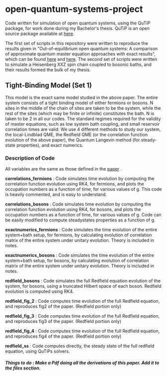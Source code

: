 # open-quantum-systems-project
Code written for simulation of open quantum systems, using the QuTiP package, for work done during my Bachelor's thesis. QuTiP is an open source package available at [here](http://qutip.org/). 

The first set of scripts in this repository were written to reproduce the results given in "Out-of-equilibrium open quantum systems: A comparison of approximate quantum master equation approaches with exact results", which can be found [here](https://journals.aps.org/pra/abstract/10.1103/PhysRevA.93.062114) and [here](https://arxiv.org/abs/1511.03778v4). The second set of scripts were written to simulate a Heisenberg XXZ spin chain coupled to bosonic baths, and their results formed the bulk of my thesis.

## Tight-Binding Model (Set 1)
This model is the exact same model studied in the above paper. The entire system consists of a tight binding model of either fermions or bosons. N sites in the middle of the chain of sites are taken to be the system, while the rest of the sites (which may be finite or infinite) constitutes the bath. N is taken to be 2 in all our codes. The standard regimes required for the validity of master equations, such as low system bath coupling, and small reservoir correlation times are valid. We use 4 different methods to study our system, the local-Lindblad QME, the Redfield QME (or the correlation function evolution of the above paper), the Quantum Langevin method (for steady-state properties), and exact numerics. 

### Description of Code
All variables are the same as those defined in the [paper](https://journals.aps.org/pra/abstract/10.1103/PhysRevA.93.062114) . 

**correlations_fermions** : Code simulates time evolution by computing the correlation function evolution using RK4, for fermions, and plots the occupation numbers as a function of time, for various values of g. This code is heavily commented, and is easy to understand.

**correlations_bosons** : Code simulates time evolution by computing the correlation function evolution using RK4, for bosons, and plots the occupation numbers as a function of time, for various values of g. Code can be easily modified to compute steadystates properties as a function of g. 

**exactnumerics_fermions** : Code simulates the time evolution of the entire system+bath setup, for fermions, by calculating evolution of correlation matrix of the entire system under unitary evolution. Theory is included in notes. 

**exactnumerics_bosons** : Code simulates the time evolution of the entire system+bath setup, for bosons, by calculating evolution of correlation matrix of the entire system under unitary evolution. Theory is included in notes. 

**redfield_bosons** : Code simulates the full Redfield equation evolution of the system, for bosons, using a truncated Hilbert space of each boson. Redfield evolution is computed using RK4.

**redfield_fig_2** : Code computes time evolution of the full Redfield equation, and reproduces fig2 of the paper. (Redfield portion only)

**redfield_fig_3** : Code computes time evolution of the full Redfield equation, and reproduces fig3 of the paper. (Redfield portion only)

**redfield_fig_4** : Code computes time evolution of the full Redfield equation, and reproduces fig4 of the paper. (Redfield portion only)

**redfield_ss** : Code computes directly, the steady state of the full redfield equation, using QuTiPs solvers. 







##### Things to do : Make a Pdf doing all the derivations of this paper. Add it to the files section. 
